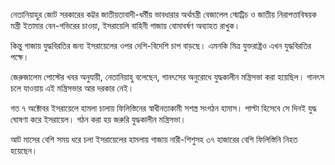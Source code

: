 নেতানিয়াহুর জোট সরকারের কট্টর জাতীয়তাবাদী-ধর্মীয় ভাবধারার অর্থমন্ত্রী বেজালেল স্মোট্রিচ ও জাতীয় নিরাপত্তাবিষয়ক মন্ত্রী ইতামার বেন-গভিরের চাওয়া, ইসরায়েলি বাহিনী গাজায় বোমাবর্ষণ অব্যাহত রাখুক।

কিন্তু গাজায় যুদ্ধবিরতির জন্য ইসরায়েলের ওপর দেশি-বিদেশি চাপ বাড়ছে। এমনকি মিত্র যুক্তরাষ্ট্রও এখন যুদ্ধবিরতির পক্ষে।

জেরুজালেম পোস্টের খবর অনুযায়ী, নেতানিয়াহু বলেছেন, গানৎসের অনুরোধে যুদ্ধকালীন মন্ত্রিসভা করা হয়েছিল। গানৎস চলে যাওয়ায় এই মন্ত্রিসভার আর দরকার নেই।

গত ৭ অক্টোবর ইসরায়েলে হামলা চালায় ফিলিস্তিনের স্বাধীনতাকামী সশস্ত্র সংগঠন হামাস। পাল্টা হিসেবে সে দিনই যুদ্ধ ঘোষণা করে ইসরায়েল। গঠন করা হয় জরুরি যুদ্ধকালীন মন্ত্রিসভা।

আট মাসের বেশি সময় ধরে চলা ইসরায়েলের হামলায় গাজায় নারী-শিশুসহ ৩৭ হাজারের বেশি ফিলিস্তিনি নিহত হয়েছেন।
